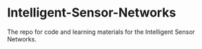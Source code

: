 # Intelligent-Sensor-Networks
The repo for code and learning materials for the Intelligent Sensor Networks.

